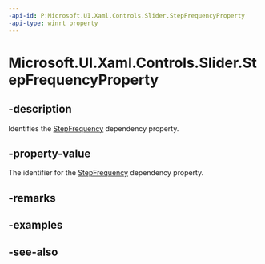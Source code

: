 ```yaml
---
-api-id: P:Microsoft.UI.Xaml.Controls.Slider.StepFrequencyProperty
-api-type: winrt property
---
```


<!-- Property syntax
public Windows.UI.Xaml.DependencyProperty StepFrequencyProperty { get; }
-->

# Microsoft.UI.Xaml.Controls.Slider.StepFrequencyProperty

## -description
Identifies the [StepFrequency](slider_stepfrequency.md) dependency property.

## -property-value
The identifier for the [StepFrequency](slider_stepfrequency.md) dependency property.

## -remarks

## -examples

## -see-also
